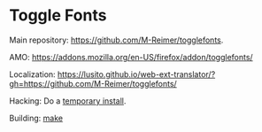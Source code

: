 Toggle Fonts
====================

Main repository: https://github.com/M-Reimer/togglefonts.

AMO: https://addons.mozilla.org/en-US/firefox/addon/togglefonts/

Localization: https://lusito.github.io/web-ext-translator/?gh=https://github.com/M-Reimer/togglefonts/

Hacking: Do a [temporary install](https://developer.mozilla.org/en-US/Add-ons/WebExtensions/Temporary_Installation_in_Firefox).

Building: [make](https://www.gnu.org/software/make/)
